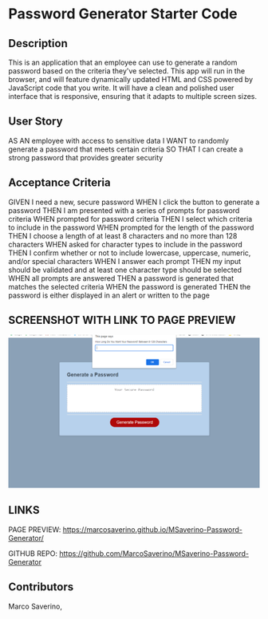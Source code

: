# Password Generator Starter Code

## Description
This is an application that an employee can use to generate a random password based on the criteria they've selected. This app will run in the browser, and will feature dynamically updated HTML and CSS powered by JavaScript code that you write. It will have a clean and polished user interface that is responsive, ensuring that it adapts to multiple screen sizes. 

## User Story
AS AN employee with access to sensitive data
I WANT to randomly generate a password that meets certain criteria
SO THAT I can create a strong password that provides greater security

## Acceptance Criteria
GIVEN I need a new, secure password
WHEN I click the button to generate a password
THEN I am presented with a series of prompts for password criteria
WHEN prompted for password criteria
THEN I select which criteria to include in the password
WHEN prompted for the length of the password
THEN I choose a length of at least 8 characters and no more than 128 characters
WHEN asked for character types to include in the password
THEN I confirm whether or not to include lowercase, uppercase, numeric, and/or special characters
WHEN I answer each prompt
THEN my input should be validated and at least one character type should be selected
WHEN all prompts are answered
THEN a password is generated that matches the selected criteria
WHEN the password is generated
THEN the password is either displayed in an alert or written to the page

## SCREENSHOT WITH LINK TO PAGE PREVIEW
[![Screenshot](./assets/images/Password-GeneratorApp-Screenshot.PNG)](https://marcosaverino.github.io/MSaverino-Password-Generator/)
## LINKS 
PAGE PREVIEW: 
https://marcosaverino.github.io/MSaverino-Password-Generator/

GITHUB REPO: 
https://github.com/MarcoSaverino/MSaverino-Password-Generator

## Contributors
Marco Saverino, 